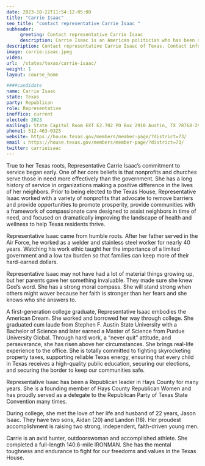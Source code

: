 ```yaml
---
date: 2023-10-22T11:54:12-05:00
title: "Carrie Isaac"
seo_title: "contact representative Carrie Isaac "
subheader:
     greeting: Contact representative Carrie Isaac
     description: Carrie Isaac is an American politician who has been serving as the Texas State Representative for District 73 since 2023. She proudly aligns herself with the Republican Party.
description: Contact representative Carrie Isaac of Texas. Contact information for Carrie Isaac includes email address, phone number, and mailing address.
image: carrie-isaac.jpeg
video:
url:  /states/texas/carrie-isaac/
weight: 1
layout: course_home

####candidate
name: Carrie Isaac
state: Texas
party: Republican
role: Representative
inoffice: current
elected: 2023
mailing1: State Capitol Room EXT E2.702 PO Box 2910 Austin, TX 78768-2910
phone1: 512-463-0325
website: https://house.texas.gov/members/member-page/?district=73/
email : https://house.texas.gov/members/member-page/?district=73/
twitter: carrieisaac
---
```


True to her Texas roots, Representative Carrie Isaac’s commitment to service began early. One of her core beliefs is that nonprofits and churches serve those in need more effectively than the government. She has a long history of service in organizations making a positive difference in the lives of her neighbors. Prior to being elected to the Texas House, Representative Isaac worked with a variety of nonprofits that advocate to remove barriers and provide opportunities to promote prosperity, provide communities with a framework of compassionate care designed to assist neighbors in time of need, and focused on dramatically improving the landscape of health and wellness to help Texas residents thrive.

Representative Isaac came from humble roots. After her father served in the Air Force, he worked as a welder and stainless steel worker for nearly 40 years. Watching his work ethic taught her the importance of a limited government and a low tax burden so that families can keep more of their hard-earned dollars.

Representative Isaac may not have had a lot of material things growing up, but her parents gave her something invaluable. They made sure she knew God’s word. She has a strong moral compass. She will stand strong when others might waver because her faith is stronger than her fears and she knows who she answers to.

A first-generation college graduate, Representative Isaac embodies the American Dream. She worked and borrowed her way through college. She graduated cum laude from Stephen F. Austin State University with a Bachelor of Science and later earned a Master of Science from Purdue University Global. Through hard work, a “never quit” attitude, and perseverance, she has risen above her circumstances. She brings real-life experience to the office. She is totally committed to fighting skyrocketing property taxes, supporting reliable Texas energy, ensuring that every child in Texas receives a high-quality public education, securing our elections, and securing the border to keep our communities safe.

Representative Isaac has been a Republican leader in Hays County for many years. She is a founding member of Hays County Republican Women and has proudly served as a delegate to the Republican Party of Texas State Convention many times.

During college, she met the love of her life and husband of 22 years, Jason Isaac. They have two sons, Aidan (20) and Landon (18). Her proudest accomplishment is raising two strong, independent, faith-driven young men.

Carrie is an avid hunter, outdoorswoman and accomplished athlete. She completed a full-length 140.6-mile IRONMAN. She has the mental toughness and endurance to fight for our freedoms and values in the Texas House.
